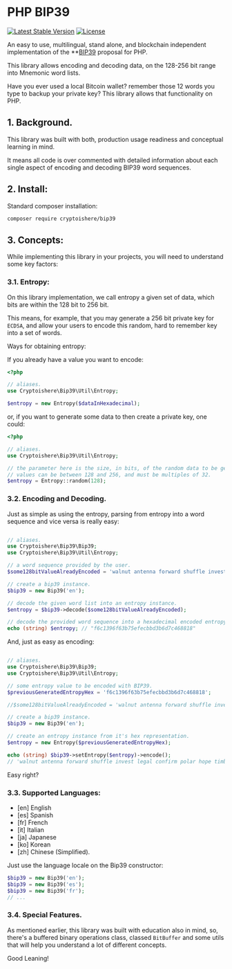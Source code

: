 # PHP BIP39

[![Latest Stable Version](https://poser.pugx.org/blocker/bip39/v/stable)](https://packagist.org/packages/blocker/bip39)
[![License](https://poser.pugx.org/blocker/bip39/license)](https://packagist.org/packages/blocker/bip39)

An easy to use, multilingual, stand alone, and blockchain independent implementation of the **[BIP39](https://github.com/bitcoin/bips/blob/master/bip-0039.mediawiki) proposal for PHP.

This library allows encoding and decoding data, on the 128-256 bit range into Mnemonic word lists.

Have you ever used a local Bitcoin wallet? remember those 12 words you type to backup your private key? This library allows that functionality on PHP. 

## 1. Background.

This library was built with both, production usage readiness and conceptual learning in mind.

It means all code is over commented with detailed information about each single aspect of encoding and decoding BIP39 word sequences.  

## 2. Install:

Standard composer installation:

```bash
composer require cryptoishere/bip39
```

## 3. Concepts:

While implementing this library in your projects, you will need to understand some key factors:


### 3.1. Entropy:

On this library implementation, we call entropy a given set of data, which bits are within the 128 bit to 256 bit.

This means, for example, that you may generate a 256 bit private key for `ECDSA`, and allow your users to encode this random, hard to remember key into a set of words.

Ways for obtaining entropy:

If you already have a value you want to encode:

```php
<?php

// aliases.
use Cryptoishere\Bip39\Util\Entropy;

$entropy = new Entropy($dataInHexadecimal);
```

or, if you want to generate some data to then create a private key, one could:
 
```php
<?php

// aliases.
use Cryptoishere\Bip39\Util\Entropy;

// the parameter here is the size, in bits, of the random data to be generated.
// values can be between 128 and 256, and must be multiples of 32.
$entropy = Entropy::random(128);

```

### 3.2. Encoding and Decoding.

Just as simple as using the entropy, parsing from entropy into a word sequence and vice versa is really easy:

```php

// aliases.
use Cryptoishere\Bip39\Bip39;
use Cryptoishere\Bip39\Util\Entropy;

// a word sequence provided by the user.
$some128bitValueAlreadyEncoded = 'walnut antenna forward shuffle invest legal confirm polar hope timber pear cover';

// create a bip39 instance.
$bip39 = new Bip39('en'); 

// decode the given word list into an entropy instance.
$entropy = $bip39->decode($some128bitValueAlreadyEncoded);

// decode the provided word sequence into a hexadecimal encoded entropy.
echo (string) $entropy; // "f6c1396f63b75efecbbd3b6d7c468818"
```

And, just as easy as encoding:

```php

// aliases.
use Cryptoishere\Bip39\Bip39;
use Cryptoishere\Bip39\Util\Entropy;

// some entropy value to be encoded with BIP39.
$previousGeneratedEntropyHex = 'f6c1396f63b75efecbbd3b6d7c468818';

//$some128bitValueAlreadyEncoded = 'walnut antenna forward shuffle invest legal confirm polar hope timber pear cover';

// create a bip39 instance.
$bip39 = new Bip39('en'); 

// create an entropy instance from it's hex representation.
$entropy = new Entropy($previousGeneratedEntropyHex);

echo (string) $bip39->setEntropy($entropy)->encode();
// 'walnut antenna forward shuffle invest legal confirm polar hope timber pear cover'

``` 

Easy right?

### 3.3. Supported Languages:

- [en] English
- [es] Spanish
- [fr] French
- [it] Italian
- [ja] Japanese
- [ko] Korean
- [zh] Chinese (Simplified).

Just use the language locale on the Bip39 constructor:

```php
$bip39 = new Bip39('en');
$bip39 = new Bip39('es');
$bip39 = new Bip39('fr');
// ...
```

### 3.4. Special Features.

As mentioned earlier, this library was built with education also in mind, so, there's a buffered binary operations class, classed `BitBuffer` and some utils that will help you understand a lot of different concepts.

Good Leaning!
